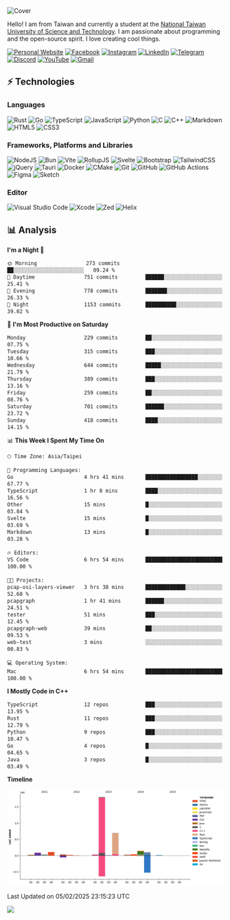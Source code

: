 <picture>
  <source media="(prefers-color-scheme: dark)" srcset="https://github.com/CRT-HAO/CRT-HAO/assets/31580253/6f53f4ab-546f-4db7-9f30-2c5b0711c0a2">
  <img alt="Cover" src="https://github.com/CRT-HAO/CRT-HAO/assets/31580253/4efdfca0-1005-43ab-8c60-07e6973a89b2">
</picture>

Hello! I am from Taiwan and currently a student at the [National Taiwan University of Science and Technology](https://www.ntust.edu.tw/). I am passionate about programming and the open-source spirit. I love creating cool things.

[![Personal Website](https://img.shields.io/badge/Personal%20Website-%23000000.svg?style=for-the-badge)](https://hayden.tw/)
[![Facebook](https://img.shields.io/badge/Facebook-%231877F2.svg?style=for-the-badge&logo=Facebook&logoColor=white)](https://www.facebook.com/CRT.HAO.CHUN/)
[![Instagram](https://img.shields.io/badge/Instagram-%23E4405F.svg?style=for-the-badge&logo=Instagram&logoColor=white)](https://www.instagram.com/crt_hao/)
[![LinkedIn](https://img.shields.io/badge/linkedin-%230077B5.svg?style=for-the-badge&logo=linkedin&logoColor=white)](https://www.linkedin.com/in/crthao/)
[![Telegram](https://img.shields.io/badge/Telegram-2CA5E0?style=for-the-badge&logo=telegram&logoColor=white)](https://t.me/CRT_HAO)
[![Discord](https://img.shields.io/badge/Discord-%235865F2.svg?style=for-the-badge&logo=discord&logoColor=white)](https://discordapp.com/users/401324674371551234)
[![YouTube](https://img.shields.io/badge/YouTube-%23FF0000.svg?style=for-the-badge&logo=YouTube&logoColor=white)](https://www.youtube.com/channel/UC-WnTCkztbitHGXnmvipUUg)
[![Gmail](https://img.shields.io/badge/Gmail-D14836?style=for-the-badge&logo=gmail&logoColor=white)](mailto:m831718@gmail.com)

## ⚡ Technologies

### Languages

![Rust](https://img.shields.io/badge/rust-%23000000.svg?style=for-the-badge&logo=rust&logoColor=white)
![Go](https://img.shields.io/badge/go-%2300ADD8.svg?style=for-the-badge&logo=go&logoColor=white)
![TypeScript](https://img.shields.io/badge/typescript-%23007ACC.svg?style=for-the-badge&logo=typescript&logoColor=white)
![JavaScript](https://img.shields.io/badge/javascript-%23323330.svg?style=for-the-badge&logo=javascript&logoColor=%23F7DF1E)
![Python](https://img.shields.io/badge/python-3670A0?style=for-the-badge&logo=python&logoColor=ffdd54)
![C](https://img.shields.io/badge/c-%2300599C.svg?style=for-the-badge&logo=c&logoColor=white)
![C++](https://img.shields.io/badge/c++-%2300599C.svg?style=for-the-badge&logo=c%2B%2B&logoColor=white)
![Markdown](https://img.shields.io/badge/markdown-%23000000.svg?style=for-the-badge&logo=markdown&logoColor=white)
![HTML5](https://img.shields.io/badge/html5-%23E34F26.svg?style=for-the-badge&logo=html5&logoColor=white)
![CSS3](https://img.shields.io/badge/css3-%231572B6.svg?style=for-the-badge&logo=css3&logoColor=white)

### Frameworks, Platforms and Libraries

![NodeJS](https://img.shields.io/badge/node.js-6DA55F?style=for-the-badge&logo=node.js&logoColor=white)
![Bun](https://img.shields.io/badge/Bun-%23000000.svg?style=for-the-badge&logo=bun&logoColor=white)
![Vite](https://img.shields.io/badge/vite-%23646CFF.svg?style=for-the-badge&logo=vite&logoColor=white)
![RollupJS](https://img.shields.io/badge/RollupJS-ef3335?style=for-the-badge&logo=rollup.js&logoColor=white)
![Svelte](https://img.shields.io/badge/svelte-%23f1413d.svg?style=for-the-badge&logo=svelte&logoColor=white)
![Bootstrap](https://img.shields.io/badge/bootstrap-%238511FA.svg?style=for-the-badge&logo=bootstrap&logoColor=white)
![TailwindCSS](https://img.shields.io/badge/tailwindcss-%2338B2AC.svg?style=for-the-badge&logo=tailwind-css&logoColor=white)
![jQuery](https://img.shields.io/badge/jquery-%230769AD.svg?style=for-the-badge&logo=jquery&logoColor=white)
![Tauri](https://img.shields.io/badge/tauri-%2324C8DB.svg?style=for-the-badge&logo=tauri&logoColor=%23FFFFFF)
![Docker](https://img.shields.io/badge/docker-%230db7ed.svg?style=for-the-badge&logo=docker&logoColor=white)
![CMake](https://img.shields.io/badge/CMake-%23008FBA.svg?style=for-the-badge&logo=cmake&logoColor=white)
![Git](https://img.shields.io/badge/git-%23F05033.svg?style=for-the-badge&logo=git&logoColor=white)
![GitHub](https://img.shields.io/badge/github-%23121011.svg?style=for-the-badge&logo=github&logoColor=white)
![GitHub Actions](https://img.shields.io/badge/github%20actions-%232671E5.svg?style=for-the-badge&logo=githubactions&logoColor=white)
![Figma](https://img.shields.io/badge/figma-%23F24E1E.svg?style=for-the-badge&logo=figma&logoColor=white)
![Sketch](https://img.shields.io/badge/Sketch-FFB387?style=for-the-badge&logo=sketch&logoColor=black)

### Editor

![Visual Studio Code](https://img.shields.io/badge/Visual%20Studio%20Code-0078d7.svg?style=for-the-badge&logo=visual-studio-code&logoColor=white)
![Xcode](https://img.shields.io/badge/Xcode-007ACC?style=for-the-badge&logo=Xcode&logoColor=white)
![Zed](https://img.shields.io/badge/Zed-F6F5F0?style=for-the-badge&logo=zed&logoColor=black)
![Helix](https://img.shields.io/badge/Helix-281733?style=for-the-badge&logo=helix&logoColor=white)

## 📊 Analysis

<!--START_SECTION:waka-->
**I'm a Night 🦉** 

```text
🌞 Morning                273 commits         ██░░░░░░░░░░░░░░░░░░░░░░░   09.24 % 
🌆 Daytime                751 commits         ██████░░░░░░░░░░░░░░░░░░░   25.41 % 
🌃 Evening                778 commits         ███████░░░░░░░░░░░░░░░░░░   26.33 % 
🌙 Night                  1153 commits        ██████████░░░░░░░░░░░░░░░   39.02 % 
```
📅 **I'm Most Productive on Saturday** 

```text
Monday                   229 commits         ██░░░░░░░░░░░░░░░░░░░░░░░   07.75 % 
Tuesday                  315 commits         ███░░░░░░░░░░░░░░░░░░░░░░   10.66 % 
Wednesday                644 commits         █████░░░░░░░░░░░░░░░░░░░░   21.79 % 
Thursday                 389 commits         ███░░░░░░░░░░░░░░░░░░░░░░   13.16 % 
Friday                   259 commits         ██░░░░░░░░░░░░░░░░░░░░░░░   08.76 % 
Saturday                 701 commits         ██████░░░░░░░░░░░░░░░░░░░   23.72 % 
Sunday                   418 commits         ████░░░░░░░░░░░░░░░░░░░░░   14.15 % 
```


📊 **This Week I Spent My Time On** 

```text
🕑︎ Time Zone: Asia/Taipei

💬 Programming Languages: 
Go                       4 hrs 41 mins       █████████████████░░░░░░░░   67.77 % 
TypeScript               1 hr 8 mins         ████░░░░░░░░░░░░░░░░░░░░░   16.56 % 
Other                    15 mins             █░░░░░░░░░░░░░░░░░░░░░░░░   03.84 % 
Svelte                   15 mins             █░░░░░░░░░░░░░░░░░░░░░░░░   03.69 % 
Markdown                 13 mins             █░░░░░░░░░░░░░░░░░░░░░░░░   03.28 % 

🔥 Editors: 
VS Code                  6 hrs 54 mins       █████████████████████████   100.00 % 

🐱‍💻 Projects: 
pcap-osi-layers-viewer   3 hrs 38 mins       █████████████░░░░░░░░░░░░   52.68 % 
pcapgraph                1 hr 41 mins        ██████░░░░░░░░░░░░░░░░░░░   24.51 % 
tester                   51 mins             ███░░░░░░░░░░░░░░░░░░░░░░   12.45 % 
pcapgraph-web            39 mins             ██░░░░░░░░░░░░░░░░░░░░░░░   09.53 % 
web-test                 3 mins              ░░░░░░░░░░░░░░░░░░░░░░░░░   00.83 % 

💻 Operating System: 
Mac                      6 hrs 54 mins       █████████████████████████   100.00 % 
```

**I Mostly Code in C++** 

```text
TypeScript               12 repos            ███░░░░░░░░░░░░░░░░░░░░░░   13.95 % 
Rust                     11 repos            ███░░░░░░░░░░░░░░░░░░░░░░   12.79 % 
Python                   9 repos             ███░░░░░░░░░░░░░░░░░░░░░░   10.47 % 
Go                       4 repos             █░░░░░░░░░░░░░░░░░░░░░░░░   04.65 % 
Java                     3 repos             █░░░░░░░░░░░░░░░░░░░░░░░░   03.49 % 
```



**Timeline**

![Lines of Code chart](https://raw.githubusercontent.com/hayd1n/hayd1n/main/assets/bar_graph.png)


 Last Updated on 05/02/2025 23:15:23 UTC
<!--END_SECTION:waka-->

![](https://komarev.com/ghpvc/?username=CRT-HAO&style=flat-square)
